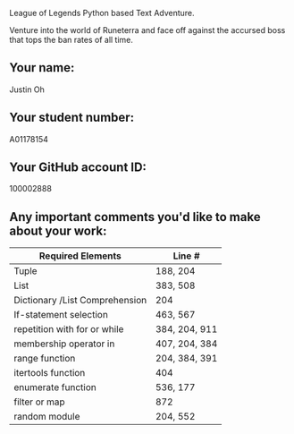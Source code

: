 League of Legends Python based Text Adventure.

Venture into the world of Runeterra and face off against the accursed boss that tops the ban rates of all time.

## Your name:
Justin Oh

## Your student number:
A01178154

## Your GitHub account ID:
100002888

## Any important comments you'd like to make about your work:
| Required Elements              | Line #        |
|--------------------------------|---------------|
| Tuple                          | 188, 204      |
| List                           | 383, 508      |
| Dictionary /List Comprehension | 204           |
| If-statement selection         | 463, 567      |
| repetition with for or while   | 384, 204, 911 |
| membership operator in         | 407, 204, 384 |
| range function                 | 204, 384, 391 |
| itertools function             | 404           |
| enumerate function             | 536, 177      |
| filter or map                  | 872           |
| random module                  | 204, 552      |
